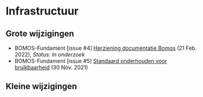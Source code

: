 # Infrastructuur
## Grote wijzigingen
* BOMOS-Fundament [issue #4] [Herziening documentatie Bomos](https://github.com/Logius-standaarden/BOMOS-Fundament/issues/4) (21 Feb. 2022), _Status: In onderzoek_
* BOMOS-Fundament [issue #5] [Standaard onderhouden voor bruikbaarheid](https://github.com/Logius-standaarden/BOMOS-Fundament/issues/5) (30 Nov. 2021)

## Kleine wijzigingen
